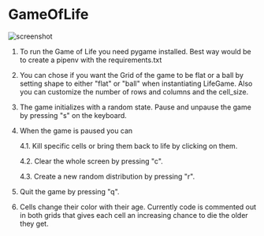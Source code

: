 # GameOfLife

![screenshot](GameOfLife/screenshot.png)


1. To run the Game of Life you need pygame installed. Best way would be to create a pipenv with the 
requirements.txt

2. You can chose if you want the Grid of the game to be flat or a ball by setting shape to 
either "flat" or "ball" when instantiating LifeGame. Also you can customize the number of rows and columns
and the cell_size. 

3. The game initializes with a random state. Pause and unpause the game by pressing "s" on the keyboard.

4. When the game is paused you can 

    4.1. Kill specific cells or bring them back to life by clicking on them.

    4.2. Clear the whole screen by pressing "c".

    4.3. Create a new random distribution by pressing "r".

5. Quit the game by pressing "q".

6. Cells change their color with their age. Currently code is commented out in both grids that gives each cell 
an increasing  chance to die the older they get. 




